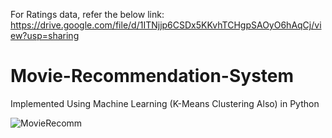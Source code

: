 For Ratings data, refer the below link:
https://drive.google.com/file/d/1ITNjjp6CSDx5KKvhTCHgpSAOyO6hAqCj/view?usp=sharing
# Movie-Recommendation-System
Implemented Using Machine Learning (K-Means Clustering Also) in Python


![MovieRecomm](https://user-images.githubusercontent.com/43988219/62140872-54c84780-b309-11e9-825c-01797577aebd.PNG)
